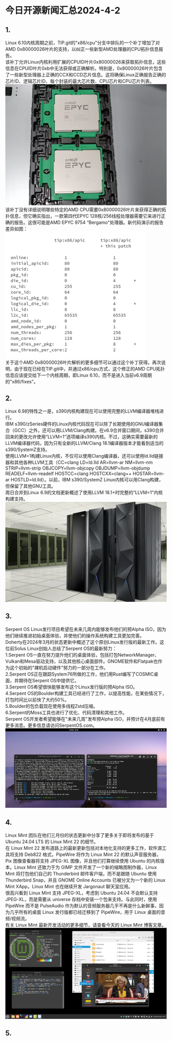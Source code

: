# 今日开源新闻汇总2024-4-2
## 1.
Linux 6.10内核周期之前，TIP.git的"x86/cpu"分支中排队的一个补丁增加了对AMD 0x80000026叶片的支持，以纠正一些新型AMD处理器的CPU拓扑信息报告。
<br>
该补丁允许Linux内核利用扩展的CPUID叶片0x80000026来获取拓扑信息，这些信息在CPUID叶片0xb中无法获得或正确解析。特别是，0x80000026叶片包含了一些新型处理器上正确的CCX和CCD芯片信息。这将确保Linux正确报告正确的芯片ID、逻辑芯片ID、每个封装的最大芯片数、CPU芯片和CPU芯片列表。
<br>
![图片暂时迷路了！！:(](img/1-1.png)
<br>
该补丁没有详细说明哪些特定的AMD CPU需要0x80000026叶片来获得正确的拓扑信息，但它确实指出，一款第四代EPYC 128核/256线程处理器需要它来进行正确的报告。这很可能是AMD EPYC 9754 “Bergamo"处理器。新代码演示的报告差异如图：
<br>
![图片暂时迷路了！！:(](img/1-2.png)
<br>
关于这个AMD 0x80000026叶片解析的更多细节可以通过这个补丁获得。再次说明，由于现在已经在TIP.git中，并通过x86/cpu方式，这个修正的AMD CPU拓扑信息应该提交给下一个内核周期，即Linux 6.10，而不是进入当前v6.9周期的"x86/fixes”。
<br>
## 2.
Linux 6.9的特性之一是，s390内核构建现在可以使用完整的LLVM编译器堆栈进行。
<br>
IBM s390/zSeries硬件的Linux内核代码现在可以除了长期使用的GNU编译器集合（GCC）之外，还可以用LLVM/Clang构建。在v6.9合并窗口期间，s390合并回来的更改允许使用“LLVM=1”选项编译s390内核。不过，这确实需要最新的LLVM编译器代码，因为只有全新的LLVM/Clang 18.1编译器版本才能看到适当的s390/SystemZ支持。
<br>
使用LLVM=1构建Linux内核，不仅可以使用Clang编译器，还可以使用ld.lld链接器和其他各种LLVM工具（CC=clang LD=ld.lld AR=llvm-ar NM=llvm-nm STRIP=llvm-strip OBJCOPY=llvm-objcopy OBJDUMP=llvm-objdump READELF=llvm-readelf HOSTCC=clang HOSTCXX=clang++ HOSTAR=llvm-ar HOSTLD=ld.lld）。以前，IBM s390/SystemZ Linux内核可以用Clang构建，但保留了其他GNU工具。
<br>
周日合并到Linux 6.9的文档更新概述了使用LLVM 18.1+时完整的“LLVM=1”内核构建支持。
<br>
![图片暂时迷路了！！:(](img/2.png)
<br>
## 3.
Serpent OS Linux发行项目希望在未来几周内能够发布他们的预Alpha ISO，因为他们继续推进初始桌面体验，并使他们的操作系统构建工具更加完善。
<br>
Doherty在2024年3月的状态更新中概述了这个原创Linux发行版的最新工作。这位前Solus Linux创始人总结了Serpent OS的最新努力：
<br>
1.Serpent OS一直在努力提升他们的桌面体验，包括打包NetworkManager、Vulkan和Mesa驱动支持，以及其他核心桌面部件。GNOME软件和Flatpak也作为这个初始的"裸机启动硬件"努力的一部分在工作。
<br>
2.Serpent OS正在跟踪System76所做的工作，他们用Rust编写了COSMIC桌面，并期待在Serpent OS中提供它。
<br>
3.Serpent OS希望很快能够发布这个Linux发行版的预Alpha ISO。
<br>
4.Serpent OS的Boulder构建工具已经进行了工作，以提高性能，在某些情况下，打包时间比以前快了大约50%。
<br>
5.Boulder的包负载现在使用多线程Zstd压缩。
<br>
6.Serpent的Moss工具也进行了优化、代码清理和其他工作。
<br>
Serpent OS开发者希望能够在"未来几周"发布预Alpha ISO，并预计在4月底前有更多消息。更多信息请访问SerpentOS.com。
<br>
![图片暂时迷路了！！:(](img/3.png)
<br>
## 4.
Linux Mint 团队在他们三月份的状态更新中分享了更多关于即将发布的基于 Ubuntu 24.04 LTS 的 Linux Mint 22 的细节。
<br>
在 Linux Mint 22 发布道路上的最新更新包括对本地化支持的更多工作，软件源工具将支持 Deb822 格式，PipeWire 将作为 Linux Mint 22 的默认声音服务器，Pix 图像查看器将支持 JPEG-XL 图像，并且他们打算继续使用 Ubuntu 的内核版本。Linux Mint 还致力于为 GIMP 文件开发了一个新的缩略图制作器，Linux Mint 将打包他们自己的 Thunderbird 邮件客户端，而不是跟随 Ubuntu 使用 Thunderbird Snap，并且 GNOME Online Accounts 已被分叉为一个新的 Linux Mint XApp。Linux Mint 也在继续开发 Jargonaut 聊天室应用。
<br>
很高兴看到 Linux Mint 支持 JPEG-XL，考虑到 Ubuntu 24.04 不会默认支持 JPEG-XL，而是需要从 universe 存档中安装一个包来支持。与此同时，使用 PipeWire 而不是 PulseAudio 作为默认的音频服务器几乎不再是什么新鲜事，因为几乎所有的桌面 Linux 发行版都已经迁移到了 PipeWire，用于 Linux 桌面的音频/视频流。
<br>
有关 Linux Mint 最新开发活动的更多细节，请查看今天的 Linux Mint 博客文章。
<br>
![图片暂时迷路了！！:(](img/4.png)
<br>
## 5.
